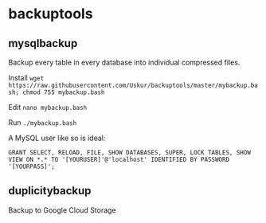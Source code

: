 backuptools
===========

mysqlbackup
-----------

Backup every table in every database into individual compressed files.

Install `wget https://raw.githubusercontent.com/Uskur/backuptools/master/mybackup.bash; chmod 755 mybackup.bash`

Edit `nano mybackup.bash`

Run `./mybackup.bash`

A MySQL user like so is ideal:

```
GRANT SELECT, RELOAD, FILE, SHOW DATABASES, SUPER, LOCK TABLES, SHOW VIEW ON *.* TO '[YOURUSER]'@'localhost' IDENTIFIED BY PASSWORD '[YOURPASS]';
```

duplicitybackup
---------------
Backup to Google Cloud Storage
